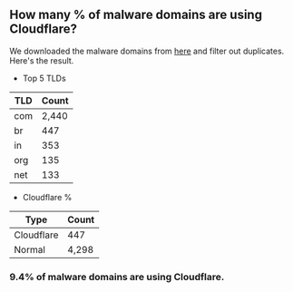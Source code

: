 ## How many % of malware domains are using Cloudflare?


We downloaded the malware domains from [here](https://urlhaus.abuse.ch) and filter out duplicates.
Here's the result.


[//]: # (start replacement)


- Top 5 TLDs

| TLD | Count |
| --- | --- |
| com | 2,440 |
| br | 447 |
| in | 353 |
| org | 135 |
| net | 133 |


- Cloudflare %

| Type | Count |
| --- | --- |
| Cloudflare | 447 |
| Normal | 4,298 |


### 9.4% of malware domains are using Cloudflare.